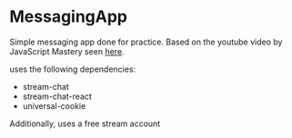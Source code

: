 # MessagingApp
Simple messaging app done for practice. Based on the youtube video by JavaScript Mastery seen [here](https://www.youtube.com/watch?v=MJzbJQLGehs&t=485s).

uses the following dependencies:
- stream-chat
- stream-chat-react
- universal-cookie

Additionally, uses a free stream account 

